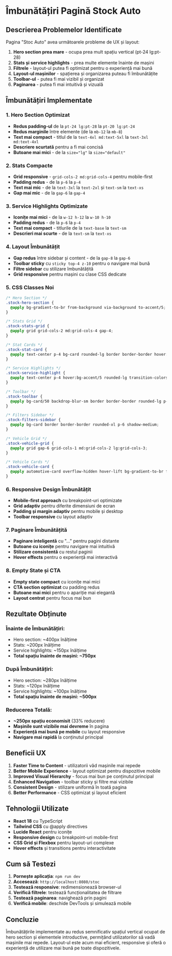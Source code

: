 # Îmbunătățiri Pagină Stock Auto

## Descrierea Problemelor Identificate

Pagina "Stoc Auto" avea următoarele probleme de UX și layout:

1. **Hero section prea mare** - ocupa prea mult spațiu vertical (pt-24 lg:pt-28)
2. **Stats și service highlights** - prea multe elemente înainte de mașini
3. **Filtrele** - layout-ul putea fi optimizat pentru o experiență mai bună
4. **Layout-ul mașinilor** - spațierea și organizarea puteau fi îmbunătățite
5. **Toolbar-ul** - putea fi mai vizibil și organizat
6. **Paginarea** - putea fi mai intuitivă și vizuală

## Îmbunătățiri Implementate

### 1. Hero Section Optimizat
- **Redus padding-ul** de la `pt-24 lg:pt-28` la `pt-20 lg:pt-24`
- **Redus marginile** între elemente (de la `mb-12` la `mb-8`)
- **Text mai compact** - titlul de la `text-4xl md:text-5xl` la `text-3xl md:text-4xl`
- **Descriere scurtată** pentru a fi mai concisă
- **Butoane mai mici** - de la `size="lg"` la `size="default"`

### 2. Stats Compacte
- **Grid responsive** - `grid-cols-2 md:grid-cols-4` pentru mobile-first
- **Padding redus** - de la `p-6` la `p-4`
- **Text mai mic** - de la `text-3xl` la `text-2xl` și `text-sm` la `text-xs`
- **Gap mai mic** - de la `gap-6` la `gap-4`

### 3. Service Highlights Optimizate
- **Iconițe mai mici** - de la `w-12 h-12` la `w-10 h-10`
- **Padding redus** - de la `p-6` la `p-4`
- **Text mai compact** - titlurile de la `text-base` la `text-sm`
- **Descrieri mai scurte** - de la `text-sm` la `text-xs`

### 4. Layout Îmbunătățit
- **Gap redus** între sidebar și content - de la `gap-8` la `gap-6`
- **Toolbar sticky** cu `sticky top-4 z-10` pentru o navigare mai bună
- **Filtre sidebar** cu stilizare îmbunătățită
- **Grid responsive** pentru mașini cu clase CSS dedicate

### 5. CSS Classes Noi
```css
/* Hero Section */
.stock-hero-section {
  @apply bg-gradient-to-br from-background via-background to-accent/5;
}

/* Stats Grid */
.stock-stats-grid {
  @apply grid grid-cols-2 md:grid-cols-4 gap-4;
}

/* Stat Cards */
.stock-stat-card {
  @apply text-center p-4 bg-card rounded-lg border border-border hover:border-primary/30 transition-colors;
}

/* Service Highlights */
.stock-service-highlight {
  @apply text-center p-4 hover:bg-accent/5 rounded-lg transition-colors;
}

/* Toolbar */
.stock-toolbar {
  @apply bg-card/50 backdrop-blur-sm border border-border rounded-lg p-4 sticky top-4 z-10;
}

/* Filters Sidebar */
.stock-filters-sidebar {
  @apply bg-card border border-border rounded-xl p-6 shadow-medium;
}

/* Vehicle Grid */
.stock-vehicle-grid {
  @apply grid gap-6 grid-cols-1 md:grid-cols-2 lg:grid-cols-3;
}

/* Vehicle Cards */
.stock-vehicle-card {
  @apply automotive-card overflow-hidden hover-lift bg-gradient-to-br from-card to-card/80;
}
```

### 6. Responsive Design Îmbunătățit
- **Mobile-first approach** cu breakpoint-uri optimizate
- **Grid adaptiv** pentru diferite dimensiuni de ecran
- **Padding și margin adaptiv** pentru mobile și desktop
- **Toolbar responsive** cu layout adaptiv

### 7. Paginare Îmbunătățită
- **Paginare inteligentă** cu "..." pentru pagini distante
- **Butoane cu iconițe** pentru navigare mai intuitivă
- **Stilizare consistentă** cu restul paginii
- **Hover effects** pentru o experiență mai interactivă

### 8. Empty State și CTA
- **Empty state compact** cu iconițe mai mici
- **CTA section optimizat** cu padding redus
- **Butoane mai mici** pentru o apariție mai elegantă
- **Layout centrat** pentru focus mai bun

## Rezultate Obținute

### Înainte de Îmbunătățiri:
- Hero section: ~400px înălțime
- Stats: ~200px înălțime  
- Service highlights: ~150px înălțime
- **Total spațiu înainte de mașini: ~750px**

### După Îmbunătățiri:
- Hero section: ~280px înălțime
- Stats: ~120px înălțime
- Service highlights: ~100px înălțime
- **Total spațiu înainte de mașini: ~500px**

### Reducerea Totală:
- **~250px spațiu economisit** (33% reducere)
- **Mașinile sunt vizibile mai devreme** în pagina
- **Experiență mai bună pe mobile** cu layout responsive
- **Navigare mai rapidă** la conținutul principal

## Beneficii UX

1. **Faster Time to Content** - utilizatorii văd mașinile mai repede
2. **Better Mobile Experience** - layout optimizat pentru dispozitive mobile
3. **Improved Visual Hierarchy** - focus mai bun pe conținutul principal
4. **Enhanced Navigation** - toolbar sticky și filtre mai vizibile
5. **Consistent Design** - stilizare uniformă în toată pagina
6. **Better Performance** - CSS optimizat și layout eficient

## Tehnologii Utilizate

- **React 18** cu TypeScript
- **Tailwind CSS** cu @apply directives
- **Lucide React** pentru iconițe
- **Responsive design** cu breakpoint-uri mobile-first
- **CSS Grid și Flexbox** pentru layout-uri complexe
- **Hover effects** și transitions pentru interactivitate

## Cum să Testezi

1. **Pornește aplicația**: `npm run dev`
2. **Accesează**: `http://localhost:8080/stoc`
3. **Testează responsive**: redimensionează browser-ul
4. **Verifică filtrele**: testează funcționalitatea de filtrare
5. **Testează paginarea**: navighează prin pagini
6. **Verifică mobile**: deschide DevTools și simulează mobile

## Concluzie

Îmbunătățirile implementate au redus semnificativ spațiul vertical ocupat de hero section și elementele introductive, permițând utilizatorilor să vadă mașinile mai repede. Layout-ul este acum mai eficient, responsive și oferă o experiență de utilizare mai bună pe toate dispozitivele.
